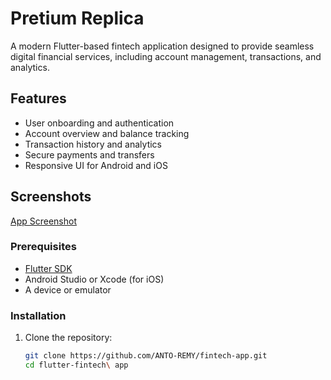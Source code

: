 # Pretium Replica

A modern Flutter-based fintech application designed to provide seamless digital financial services, including account management, transactions, and analytics.


## Features
- User onboarding and authentication
- Account overview and balance tracking
- Transaction history and analytics
- Secure payments and transfers
- Responsive UI for Android and iOS

## Screenshots
[App Screenshot](Screenshot_20250524_201659.jpg)


### Prerequisites
- [Flutter SDK](https://flutter.dev/docs/get-started/install)
- Android Studio or Xcode (for iOS)
- A device or emulator

### Installation
1. Clone the repository:
   ```bash
   git clone https://github.com/ANTO-REMY/fintech-app.git
   cd flutter-fintech\ app
   ```
